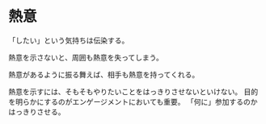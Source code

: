 # 熱意

「したい」という気持ちは伝染する。

熱意を示さないと、周囲も熱意を失ってしまう。

熱意があるように振る舞えば、相手も熱意を持ってくれる。

熱意を示すには、そもそもやりたいことをはっきりさせないといけない。
目的を明らかにするのがエンゲージメントにおいても重要。
「何に」参加するのかはっきりさせる。
